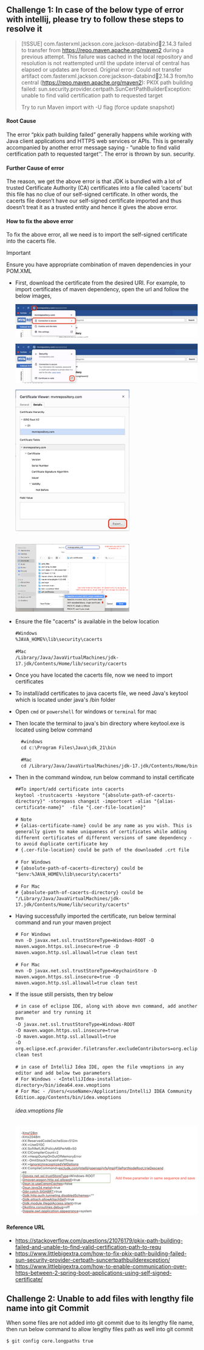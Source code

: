 ## Challenge 1: In case of the below type of error with intellij, please try to follow these steps to resolve it

> [!ISSUE] com.fasterxml.jackson.core.jackson-databind:jar:2.14.3 failed to transfer from https://repo.maven.apache.org/maven2 during a previous attempt.
> This failure was cached in the local repository and resolution is not reattempted until the update interval of central has elapsed or updates are forced.
> Original error: Could not transfer artifact com.fasterxml.jackson.core:jackson-databind:jar:2.14.3 from/to central (https://repo.maven.apache.org/maven2):
> PKIX path building failed: sun.security.provider.certpath.SunCertPathBuilderException: unable to find valid certification path to requested target
> 
> Try to run Maven import with -U flag (force update snapshot)

#### Root Cause

The error “pkix path building failed” generally happens while working with Java client applications and HTTPS web services or APIs.
This is generally accompanied by another error message saying - “unable to find valid certification path to requested target''. The error is thrown by sun. security.

#### Further Cause of error

The reason, we get the above error is that JDK is bundled with a lot of trusted Certificate Authority (CA) certificates into a file called ‘cacerts’ but this file has no clue of our self-signed certificate.
In other words, the cacerts file doesn’t have our self-signed certificate imported and thus doesn’t treat it as a trusted entity and hence it gives the above error.

#### How to fix the above error

To fix the above error, all we need is to import the self-signed certificate into the cacerts file.

> [!IMPORTANT]
> Ensure you have appropriate combination of maven dependencies in your POM.XML

* First, download the certificate from the desired URI. For example, to import certificates of maven dependency, open the url and follow the below images,

  ![img.png](documentation-ref-images/download-certificate-1.png)

  ![img.png](documentation-ref-images/download-certificate-2.png)

  <img src="documentation-ref-images/download-certificate-3.png" alt="Download Certificate" width="300" />
  
  <br><img src="documentation-ref-images/download-certificate-4.png" alt="Download Certificate" width="300" />


* Ensure the file "cacerts" is available in the below location
  ```shell
  #Windows
  %JAVA_HOME%\lib\security\cacerts
  
  #Mac
  /Library/Java/JavaVirtualMachines/jdk-17.jdk/Contents/Home/lib/security/cacerts
  ```
* Once you have located the cacerts file, now we need to import certificates
* To install/add certificates to java cacerts file, we need Java's keytool which is located under java's /bin folder
* Open ```cmd``` or ```powershell``` for windows or ```terminal``` for mac
* Then locate the terminal to java's bin directory where keytool.exe is located using below command

  ```shell
    #windows
    cd c:\Program Files\Java\jdk_21\bin
    
    #Mac
    cd /Library/Java/JavaVirtualMachines/jdk-17.jdk/Contents/Home/bin
  ```
* Then in the command window, run below command to install certificate
  ```shell
  ##To import/add certificate into cacerts
  keytool -trustcacerts -keystore "{absolute-path-of-cacerts-directory}" -storepass changeit -importcert -alias "{alias-certificate-name}"  -file "{.cer-file-location}"
  
  # Note
  # {alias-certificate-name} could be any name as you wish. This is generally given to make uniqueness of certificates while adding different certificates of different versions of same dependency - to avoid duplicate certificate key
  # {.cer-file-location} could be path of the downloaded .crt file
  
  # For Windows
  # {absolute-path-of-cacerts-directory} could be "$env:%JAVA_HOME%\lib\security\cacerts"
  
  # For Mac
  # {absolute-path-of-cacerts-directory} could be "/Library/Java/JavaVirtualMachines/jdk-17.jdk/Contents/Home/lib/security/cacerts"
  ```

* Having successfully imported the certificate, run below terminal command and run your maven project

  ```shell
  # For Windows
  mvn -D javax.net.ssl.trustStoreType=Windows-ROOT -D maven.wagon.https.ssl.insecure=true -D maven.wagon.http.ssl.allowall=true clean test
  
  # For Mac
  mvn -D javax.net.ssl.trustStoreType=KeychainStore -D maven.wagon.https.ssl.insecure=true -D maven.wagon.http.ssl.allowall=true clean test
  ```

* If the issue still persists, then try below

  ```shell
  # in case of eclipse IDE, along with above mvn command, add another parameter and try running it 
  mvn 
  -D javax.net.ssl.trustStoreType=Windows-ROOT 
  -D maven.wagon.https.ssl.insecure=true 
  -D maven.wagon.http.ssl.allowall=true 
  -D org.eclipse.ecf.provider.filetransfer.excludeContributors=org.eclipse.ecf.provider.filetransfer.httpclientjava clean test
  
  # in case of IntelliJ Idea IDE, open the file vmoptions in any editor and add below two parameters
  # For Windows - <IntelliJIdea-installation-directory>/bin/idea64.exe.vmoptions
  # For Mac - /Users/<useName>/Applications/IntelliJ IDEA Community Edition.app/Contents/bin/idea.vmoptions
  ```
  ###### idea.vmoptions file

  <img src="documentation-ref-images/intellij-vmoptions-file.png" alt="Download Certificate" width="500" />

#### Reference URL
* https://stackoverflow.com/questions/21076179/pkix-path-building-failed-and-unable-to-find-valid-certification-path-to-requ
* https://www.littlebigextra.com/how-to-fix-pkix-path-building-failed-sun-security-provider-certpath-suncertpathbuilderexception/
* https://www.littlebigextra.com/how-to-enable-communication-over-https-between-2-spring-boot-applications-using-self-signed-certificate/


## Challenge 2: Unable to add files with lengthy file name into git Commit

When some files are not added into git commit due to its lengthy file name, then run below command to allow lengthy files path as well into git commit

  ```shell
  $ git config core.longpaths true
  ```